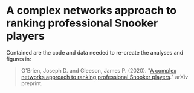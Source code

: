 # A complex networks approach to ranking professional Snooker players
Contained are the code and data needed to re-create the analyses and figures in:

> O'Brien, Joseph D. and Gleeson, James P. (2020). "[A complex networks approach to ranking professional Snooker players](https://arxiv.org/abs/2010.08395)." arXiv preprint.


